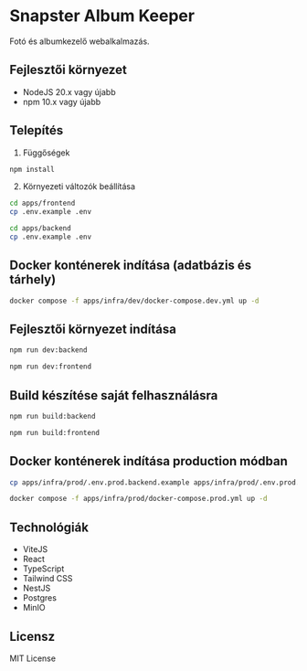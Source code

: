 # Snapster Album Keeper

Fotó és albumkezelő webalkalmazás.

## Fejlesztői környezet

- NodeJS 20.x vagy újabb
- npm 10.x vagy újabb

## Telepítés

1. Függőségek
```bash
npm install
```

2. Környezeti változók beállítása
```bash
cd apps/frontend
cp .env.example .env
```

```bash
cd apps/backend
cp .env.example .env
```

## Docker konténerek indítása (adatbázis és tárhely)
```bash
docker compose -f apps/infra/dev/docker-compose.dev.yml up -d
```

## Fejlesztői környezet indítása
```bash
npm run dev:backend
```

```bash
npm run dev:frontend
```

## Build készítése saját felhasználásra
```bash
npm run build:backend
```

```bash
npm run build:frontend
```

## Docker konténerek indítása production módban
```bash
cp apps/infra/prod/.env.prod.backend.example apps/infra/prod/.env.prod.backend
```

```bash
docker compose -f apps/infra/prod/docker-compose.prod.yml up -d
```
## Technológiák

- ViteJS
- React
- TypeScript
- Tailwind CSS
- NestJS
- Postgres
- MinIO

## Licensz

MIT License 